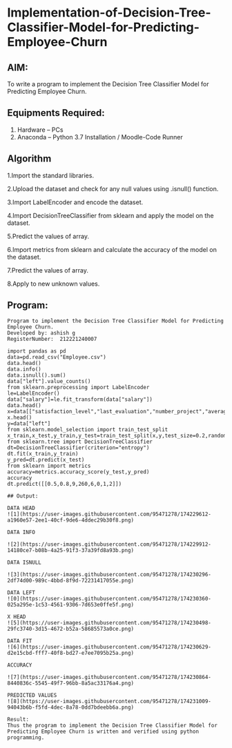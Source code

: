 # Implementation-of-Decision-Tree-Classifier-Model-for-Predicting-Employee-Churn

## AIM:
To write a program to implement the Decision Tree Classifier Model for Predicting Employee Churn.

## Equipments Required:
1. Hardware – PCs
2. Anaconda – Python 3.7 Installation / Moodle-Code Runner

## Algorithm
1.Import the standard libraries.


2.Upload the dataset and check for any null values using .isnull() function.


3.Import LabelEncoder and encode the dataset.


4.Import DecisionTreeClassifier from sklearn and apply the model on the dataset. 


5.Predict the values of array. 


6.Import metrics from sklearn and calculate the accuracy of the model on the dataset. 


7.Predict the values of array.


8.Apply to new unknown values.

## Program:
```
Program to implement the Decision Tree Classifier Model for Predicting Employee Churn.
Developed by: ashish g
RegisterNumber:  212221240007

import pandas as pd
data=pd.read_csv("Employee.csv")
data.head()
data.info()
data.isnull().sum()
data["left"].value_counts()
from sklearn.preprocessing import LabelEncoder
le=LabelEncoder()
data["salary"]=le.fit_transform(data["salary"])
data.head()
x=data[["satisfaction_level","last_evaluation","number_project","average_montly_hours","time_spend_company","Work_accident","promotion_last_5years","salary"]]
x.head()
y=data["left"]
from sklearn.model_selection import train_test_split
x_train,x_test,y_train,y_test=train_test_split(x,y,test_size=0.2,random_state=100)
from sklearn.tree import DecisionTreeClassifier
dt=DecisionTreeClassifier(criterion="entropy")
dt.fit(x_train,y_train)
y_pred=dt.predict(x_test)
from sklearn import metrics   
accuracy=metrics.accuracy_score(y_test,y_pred)
accuracy
dt.predict([[0.5,0.8,9,260,6,0,1,2]])

## Output:

DATA HEAD
![1](https://user-images.githubusercontent.com/95471278/174229612-a1960e57-2ee1-40cf-9de6-4ddec29b30f8.png)

DATA INFO

![2](https://user-images.githubusercontent.com/95471278/174229912-14180ce7-b08b-4a25-91f3-37a39fd8a93b.png)

DATA ISNULL

![3](https://user-images.githubusercontent.com/95471278/174230296-2df74d00-989c-4bbd-8f9d-72231417055e.png)

DATA LEFT
![0](https://user-images.githubusercontent.com/95471278/174230360-025a295e-1c53-4561-9306-7d653e0ffe5f.png)

X HEAD
![5](https://user-images.githubusercontent.com/95471278/174230498-29fc3740-3d15-4672-b52a-58685573a0ce.png)

DATA FIT
![6](https://user-images.githubusercontent.com/95471278/174230629-d2e15cbd-fff7-40f8-bd27-e7ee7095b25a.png)

ACCURACY

![7](https://user-images.githubusercontent.com/95471278/174230864-8440836c-5545-49f7-96bb-8a5ac33176a4.png)

PREDICTED VALUES
![8](https://user-images.githubusercontent.com/95471278/174231009-94043b6b-f5fd-4dec-8a78-0dd7bdeebb6a.png)

Result:
Thus the program to implement the Decision Tree Classifier Model for Predicting Employee Churn is written and verified using python programming.

